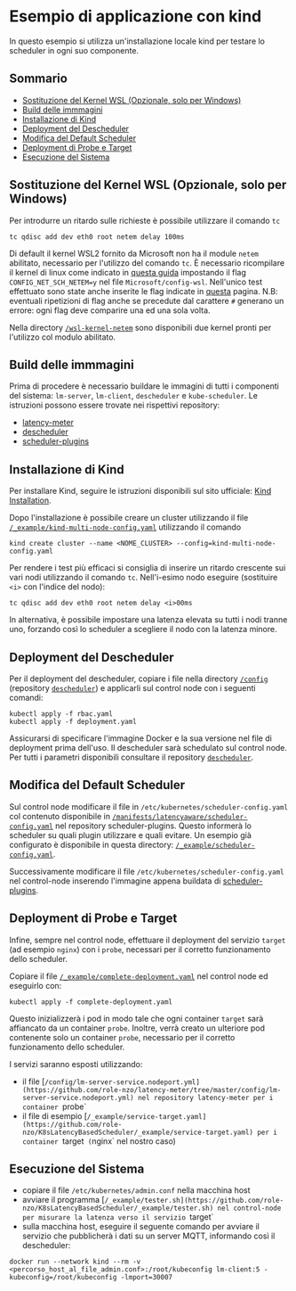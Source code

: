# Esempio di applicazione con kind
In questo esempio si utilizza un'installazione locale kind per testare lo scheduler in ogni suo componente.

## Sommario
- [Sostituzione del Kernel WSL (Opzionale, solo per Windows)](#Sostituzione-del-Kernel-WSL-(Opzionale,-solo-per-Windows))
- [Build delle immmagini](#Build-delle-immagini)
- [Installazione di Kind](#Installazione-di-Kind)
- [Deployment del Descheduler](#Deployment-del-Descheduler)
- [Modifica del Default Scheduler](#Modifica-del-Default-Scheduler)
- [Deployment di Probe e Target](#Deployment-di-Probe-e-Target)
- [Esecuzione del Sistema](#Esecuzione-del-Sistema)

## Sostituzione del Kernel WSL (Opzionale, solo per Windows)
Per introdurre un ritardo sulle richieste è possibile utilizzare il comando `tc`
~~~
tc qdisc add dev eth0 root netem delay 100ms
~~~
Di default il kernel WSL2 fornito da Microsoft non ha il module `netem` abilitato, necessario per l'utilizzo del comando `tc`.
È necessario ricompilare il kernel di linux come indicato in [questa guida](https://learn.microsoft.com/en-us/community/content/wsl-user-msft-kernel-v6) impostando il flag `CONFIG_NET_SCH_NETEM=y` nel file `Microsoft/config-wsl`.
Nell'unico test effettuato sono state anche inserite le flag indicate in [questa](https://github.com/microsoft/WSL/issues/6065) pagina.
N.B: eventuali ripetizioni di flag anche se precedute dal carattere `#` generano un errore: ogni flag deve comparire una ed una sola volta.

Nella directory [`/wsl-kernel-netem`](https://github.com/role-nzo/K8sLatencyBasedScheduler/tree/master/wsl-kernel-netem) sono disponibili due kernel pronti per l'utilizzo col modulo abilitato.

## Build delle immmagini
Prima di procedere è necessario buildare le immagini di tutti i componenti del sistema: `lm-server`, `lm-client`, `descheduler` e `kube-scheduler`.
Le istruzioni possono essere trovate nei rispettivi repository:
- [latency-meter](https://github.com/role-nzo/latency-meter/)
- [descheduler](https://github.com/role-nzo/descheduler/)
- [scheduler-plugins](https://github.com/role-nzo/scheduler-plugins/)

## Installazione di Kind
Per installare Kind, seguire le istruzioni disponibili sul sito ufficiale: [Kind Installation](https://kind.sigs.k8s.io).

Dopo l'installazione è possibile creare un cluster utilizzando il file [`/_example/kind-multi-node-config.yaml`](https://github.com/role-nzo/K8sLatencyBasedScheduler/tree/master/_example/kind-multi-node-config.yaml) utilizzando il comando
~~~
kind create cluster --name <NOME_CLUSTER> --config=kind-multi-node-config.yaml
~~~

Per rendere i test più efficaci si consiglia di inserire un ritardo crescente sui vari nodi utilizzando il comando `tc`.
Nell'i-esimo nodo eseguire (sostituire `<i>` con l'indice del nodo):
~~~
tc qdisc add dev eth0 root netem delay <i>00ms
~~~

In alternativa, è possibile impostare una latenza elevata su tutti i nodi tranne uno, forzando così lo scheduler a scegliere il nodo con la latenza minore.

## Deployment del Descheduler
Per il deployment del descheduler, copiare i file nella directory [`/config`](https://github.com/role-nzo/descheduler/tree/master/config) (repository [`descheduler`](https://github.com/role-nzo/descheduler/)) e applicarli sul control node con i seguenti comandi:
~~~
kubectl apply -f rbac.yaml
kubectl apply -f deployment.yaml
~~~
Assicurarsi di specificare l'immagine Docker e la sua versione nel file di deployment prima dell'uso.
Il descheduler sarà schedulato sul control node. Per tutti i parametri disponibili consultare il repository [`descheduler`](https://github.com/role-nzo/descheduler/).

## Modifica del Default Scheduler
Sul control node modificare il file in `/etc/kubernetes/scheduler-config.yaml` col contenuto disponibile in [`/manifests/latencyaware/scheduler-config.yaml`](https://github.com/role-nzo/scheduler-plugins/tree/master/manifests/latencyaware/scheduler-config.yaml) nel repository scheduler-plugins. Questo informerà lo scheduler su quali plugin utilizzare e quali evitare. Un esempio già configurato è disponibile in questa directory: [`/_example/scheduler-config.yaml`](https://github.com/role-nzo/K8sLatencyBasedScheduler/tree/master/_example/scheduler-config.yaml).

Successivamente modificare il file `/etc/kubernetes/scheduler-config.yaml` nel control-node inserendo l'immagine appena buildata di [scheduler-plugins](https://github.com/role-nzo/scheduler-plugins/).

## Deployment di Probe e Target
Infine, sempre nel control node, effettuare il deployment del servizio `target` (ad esempio `nginx`) con i `probe`, necessari per il corretto funzionamento dello scheduler.

Copiare il file [`/_example/complete-deployment.yaml`](https://github.com/role-nzo/K8sLatencyBasedScheduler/tree/master/_example/complete-deployment.yaml) nel control node ed eseguirlo con:
~~~
kubectl apply -f complete-deployment.yaml
~~~
Questo inizializzerà i pod in modo tale che ogni container `target` sarà affiancato da un container `probe`. Inoltre, verrà creato un ulteriore pod contenente solo un container `probe`, necessario per il corretto funzionamento dello scheduler.

I servizi saranno esposti utilizzando:
- il file [`/config/lm-server-service.nodeport.yml](https://github.com/role-nzo/latency-meter/tree/master/config/lm-server-service.nodeport.yml) nel repository latency-meter per i container `probe`
- il file di esempio [`/_example/service-target.yaml](https://github.com/role-nzo/K8sLatencyBasedScheduler/_example/service-target.yaml) per i container `target` (`nginx` nel nostro caso)

## Esecuzione del Sistema
- copiare il file `/etc/kubernetes/admin.conf` nella macchina host
- avviare il programma [`/_example/tester.sh](https://github.com/role-nzo/K8sLatencyBasedScheduler/_example/tester.sh) nel control-node per misurare la latenza verso il servizio `target`
- sulla macchina host, eseguire il seguente comando per avviare il servizio che pubblicherà i dati su un server MQTT, informando così il descheduler:
~~~
docker run --network kind --rm -v <percorso_host_al_file_admin.conf>:/root/kubeconfig lm-client:5 -kubeconfig=/root/kubeconfig -lmport=30007
~~~